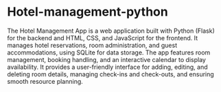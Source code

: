 # Hotel-management-python

The Hotel Management App is a web application built with Python (Flask) for the backend and HTML, CSS, and JavaScript for the frontend.
It manages hotel reservations, room administration, and guest accommodations, using SQLite for data storage. The app features room management, booking handling, and an interactive calendar to display availability. It provides a user-friendly interface for adding, editing, and deleting room details, managing check-ins and check-outs, and ensuring smooth resource planning.
